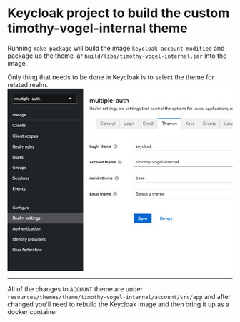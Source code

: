 # Keycloak project to build the custom timothy-vogel-internal theme

Running `make package` will build the image `keycloak-account-modified` 
and package up the theme jar `build/libs/timothy-vogel-internal.jar` into the image.

Only thing that needs to be done in Keycloak is to select the theme for related realm.
![img.png](img.png)

---

All of the changes to `ACCOUNT` theme are under `resources/themes/theme/timothy-vogel-internal/account/src/app`
and after changed you'll need to rebuild the Keycloak image and then bring it up as a docker container